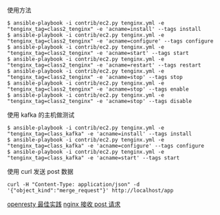 使用方法
```
$ ansible-playbook -i contrib/ec2.py tenginx.yml -e "tenginx_tag=class2_tenginx" -e 'acname=install' --tags install
$ ansible-playbook -i contrib/ec2.py tenginx.yml -e "tenginx_tag=class2_tenginx" -e 'acname=configure' --tags configure
$ ansible-playbook -i contrib/ec2.py tenginx.yml -e "tenginx_tag=class2_tenginx" -e 'acname=start' --tags start
$ ansible-playbook -i contrib/ec2.py tenginx.yml -e "tenginx_tag=class2_tenginx" -e 'acname=restart' --tags restart
$ ansible-playbook -i contrib/ec2.py tenginx.yml -e "tenginx_tag=class2_tenginx" -e 'acname=stop' --tags stop
$ ansible-playbook -i contrib/ec2.py tenginx.yml -e "tenginx_tag=class2_tenginx" -e 'acname=stop' --tags enable
$ ansible-playbook -i contrib/ec2.py tenginx.yml -e "tenginx_tag=class2_tenginx" -e 'acname=stop' --tags disable
```

使用 kafka 的主机做测试
```
$ ansible-playbook -i contrib/ec2.py tenginx.yml -e "tenginx_tag=class_kafka" -e 'acname=install' --tags install
$ ansible-playbook -i contrib/ec2.py tenginx.yml -e "tenginx_tag=class_kafka" -e 'acname=configure' --tags configure
$ ansible-playbook -i contrib/ec2.py tenginx.yml -e "tenginx_tag=class_kafka" -e 'acname=start' --tags start
```

使用 curl 发送 post 数据
```
curl -H "Content-Type: application/json" -d '{"object_kind":"merge_request"}' http://localhost/app
```

[openresty 最佳实践](https://moonbingbing.gitbooks.io/openresty-best-practices/ngx_lua/phase.html)
[nginx 接收 post 请求](http://blog.csdn.net/yangguanghaozi/article/details/52367118)